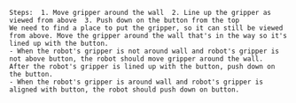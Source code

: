 
    Steps:  1. Move gripper around the wall  2. Line up the gripper as viewed from above  3. Push down on the button from the top
    We need to find a place to put the gripper, so it can still be viewed from above. Move the gripper around the wall that's in the way so it's lined up with the button.
    - When the robot's gripper is not around wall and robot's gripper is not above button, the robot should move gripper around the wall.
    After the robot's gripper is lined up with the button, push down on the button.
    - When the robot's gripper is around wall and robot's gripper is aligned with button, the robot should push down on button.